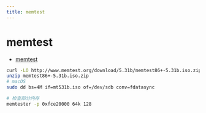 ```yaml
---
title: memtest
---
```


# memtest

- [memtest](http://www.memtest.org/)

```bash
curl -LO http://www.memtest.org/download/5.31b/memtest86+-5.31b.iso.zip
unzip memtest86+-5.31b.iso.zip
# macOS
sudo dd bs=4M if=mt531b.iso of=/dev/sdb conv=fdatasync
```


```bash
# 检查部分内存
memtester -p 0xfce20000 64k 128
```
